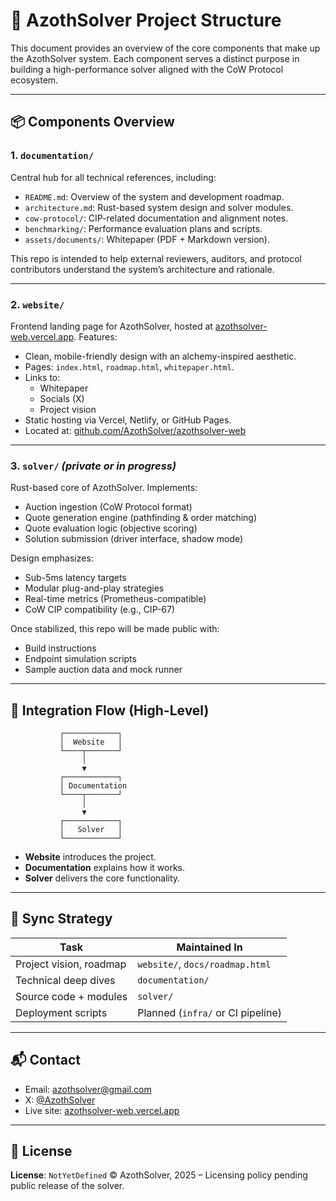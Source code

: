 
# 🧱 AzothSolver Project Structure

This document provides an overview of the core components that make up the AzothSolver system. Each component serves a distinct purpose in building a high-performance solver aligned with the CoW Protocol ecosystem.

---

## 📦 Components Overview

### 1. `documentation/`
Central hub for all technical references, including:

- `README.md`: Overview of the system and development roadmap.
- `architecture.md`: Rust-based system design and solver modules.
- `cow-protocol/`: CIP-related documentation and alignment notes.
- `benchmarking/`: Performance evaluation plans and scripts.
- `assets/documents/`: Whitepaper (PDF + Markdown version).

This repo is intended to help external reviewers, auditors, and protocol contributors understand the system’s architecture and rationale.

---

### 2. `website/`
Frontend landing page for AzothSolver, hosted at [azothsolver-web.vercel.app](https://azothsolver-web.vercel.app). Features:

- Clean, mobile-friendly design with an alchemy-inspired aesthetic.
- Pages: `index.html`, `roadmap.html`, `whitepaper.html`.
- Links to:
  - Whitepaper
  - Socials (X)
  - Project vision
- Static hosting via Vercel, Netlify, or GitHub Pages.
- Located at: [github.com/AzothSolver/azothsolver-web](https://github.com/AzothSolver/azothsolver-web)

---

### 3. `solver/` *(private or in progress)*
Rust-based core of AzothSolver. Implements:

- Auction ingestion (CoW Protocol format)
- Quote generation engine (pathfinding & order matching)
- Quote evaluation logic (objective scoring)
- Solution submission (driver interface, shadow mode)

Design emphasizes:
- Sub-5ms latency targets
- Modular plug-and-play strategies
- Real-time metrics (Prometheus-compatible)
- CoW CIP compatibility (e.g., CIP-67)

Once stabilized, this repo will be made public with:
- Build instructions
- Endpoint simulation scripts
- Sample auction data and mock runner

---

## 🧩 Integration Flow (High-Level)

```text
           ┌────────────┐
           │  Website   │
           └────┬───────┘
                │
                ▼
           ┌────────────┐
           │ Documentation
           └────┬───────┘
                │
                ▼
           ┌────────────┐
           │   Solver   │
           └────────────┘
````

* **Website** introduces the project.
* **Documentation** explains how it works.
* **Solver** delivers the core functionality.

---

## 🔄 Sync Strategy

| Task                    | Maintained In                     |
| ----------------------- | --------------------------------- |
| Project vision, roadmap | `website/`, `docs/roadmap.html`   |
| Technical deep dives    | `documentation/`                  |
| Source code + modules   | `solver/`                         |
| Deployment scripts      | Planned (`infra/` or CI pipeline) |

---

## 📬 Contact

* Email: [azothsolver@gmail.com](mailto:azothsolver@gmail.com)
* X: [@AzothSolver](https://x.com/AzothSolver)
* Live site: [azothsolver-web.vercel.app](https://azothsolver-web.vercel.app)

---

## 🧪 License

**License**: `NotYetDefined`
© AzothSolver, 2025 – Licensing policy pending public release of the solver.

